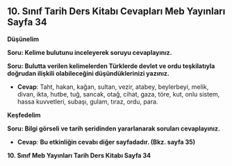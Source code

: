 ## 10. Sınıf Tarih Ders Kitabı Cevapları Meb Yayınları Sayfa 34

**Düşünelim**

**Soru: Kelime bulutunu inceleyerek soruyu cevaplayınız.**

**Soru: Bulutta verilen kelimelerden Türklerde devlet ve ordu teşkilatıyla doğrudan ilişkili olabileceğini düşündüklerinizi yazınız.**

* **Cevap**: Taht, hakan, kağan, sultan, vezir, atabey, beylerbeyi, melik, divan, ikta, hutbe, tuğ, sancak, otağ, cihat, gaza, töre, kut, onlu sistem, hassa kuvvetleri, subaşı, gulam, tıraz, ordu, para.

**Keşfedelim**

**Soru: Bilgi görseli ve tarih şeridinden yararlanarak soruları cevaplayınız.**

* **Cevap**: **Bu etkinliğin cevabı diğer sayfadadır. (Bkz. sayfa 35)**

**10. Sınıf Meb Yayınları Tarih Ders Kitabı Sayfa 34**